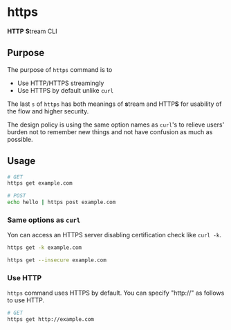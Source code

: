 # https
**HTTP** **S**tream CLI

## Purpose

The purpose of `https` command is to
* Use HTTP/HTTPS streamingly
* Use HTTPS by default unlike `curl`

The last `s` of `https` has both meanings of **s**tream and HTTP**S** for usability of the flow and higher security.

The design policy is using the same option names as `curl`'s to relieve users' burden not to remember new things and not have confusion as much as possible.

## Usage

```bash
# GET
https get example.com
```

```bash
# POST
echo hello | https post example.com
```

### Same options as `curl`

Yon can access an HTTPS server disabling certification check like `curl -k`.

```bash
https get -k example.com
```

```bash
https get --insecure example.com
```

### Use HTTP

`https` command uses HTTPS by default. You can specify "http://" as follows to use HTTP.

```bash
# GET
https get http://example.com
```
